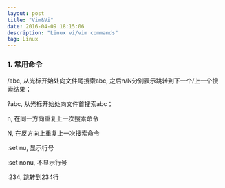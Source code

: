 ```yaml
---
layout: post
title: "Vim&Vi"
date: 2016-04-09 18:15:06 
description: "Linux vi/vim commands"
tag: Linux
---
```


<h3>1. 常用命令</h3>
<p>/abc, 从光标开始处向文件尾搜索abc, 之后n/N分别表示跳转到下一个/上一个搜索结果；</p>
<p>?abc, 从光标开始处向文件首搜索abc；</p>
<p>n, 在同一方向重复上一次搜索命令 
<p>N, 在反方向上重复上一次搜索命令 
<p>:set nu, 显示行号</p>
<p>:set nonu, 不显示行号</p>
<p>:234, 跳转到234行</p>

